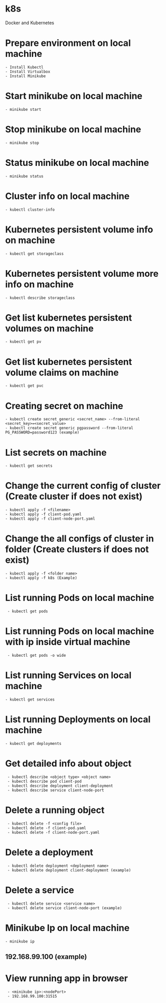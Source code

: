 # k8s
Docker and Kubernetes
# Prepare environment on local machine
    - Install Kubectl
    - Install Virtualbox
    - Install Minikube
# Start minikube on local machine
    - minikube start
# Stop minikube on local machine
    - minikube stop
# Status minikube on local machine
    - minikube status
# Cluster info on local machine
    - kubectl cluster-info
# Kubernetes persistent volume info on machine
    - kubectl get storageclass
# Kubernetes persistent volume more info on machine
    - kubectl describe storageclass
# Get list kubernetes persistent volumes on machine
    - kubectl get pv
# Get list kubernetes persistent volume claims on machine
    - kubectl get pvc
# Creating secret on machine
    - kubectl create secret generic <secret_name> --from-literal <secret_key>=<secret_value>
    - kubectl create secret generic pgpassword --from-literal PG_PASSWORD=password123 (example)
# List secrets on machine
    - kubectl get secrets
# Change the current config of cluster (Create cluster if does not exist)
    - kubectl apply -f <filename>
    - kubectl apply -f client-pod.yaml
    - kubectl apply -f client-node-port.yaml
# Change the all configs of cluster in folder (Create clusters if does not exist)
    - kubectl apply -f <folder name>
    - kubectl apply -f k8s (Example)
# List running Pods on local machine
     - kubectl get pods
# List running Pods on local machine with ip inside virtual machine
     - kubectl get pods -o wide
# List running Services on local machine
    - kubectl get services
# List running Deployments on local machine
    - kubectl get deployments
# Get detailed info about object
     - kubectl describe <object type> <object name>
     - kubectl describe pod client-pod
     - kubectl describe deployment client-deployment
     - kubectl describe service client-node-port
# Delete a running object
     - kubectl delete -f <config file>
     - kubectl delete -f client-pod.yaml
     - kubectl delete -f client-node-port.yaml
# Delete a deployment
     - kubectl delete deployment <deployment name>
     - kubectl delete deployment client-deployment (example)
# Delete a service
     - kubectl delete service <service name>
     - kubectl delete service client-node-port (example)
# Minikube Ip on local machine
    - minikube ip
## 192.168.99.100 (example)
# View running app in browser
     - <minikube ip>:<nodePort>
     - 192.168.99.100:31515
